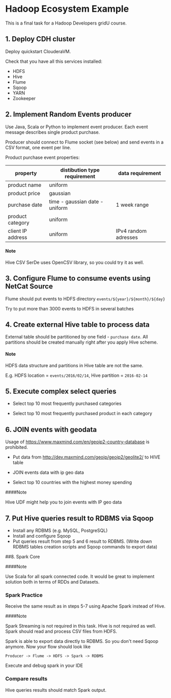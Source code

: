 # Hadoop Ecosystem Example

This is a final task for a Hadoop Developers gridU course.

## 1. Deploy CDH cluster

Deploy quickstart ClouderaVM.

Check that you have all this services installed:

* HDFS
* Hive
* Flume
* Sqoop
* YARN
* Zookeeper

## 2. Implement Random Events producer

Use Java, Scala or Python to implement event producer. Each event message describes single product purchase.

Producer should connect to Flume socket (see below) and send events in a CSV format, one event per line.

Product purchase event properties:

| property         | distibution type requirement   | data requirement |
|------------------|--------------------------------|------------------|
| product name     | uniform                        | 
| product price    | gaussian                       | 
| purchase date    | time - gaussian date - uniform | 1 week range     |
| product category | uniform                        |
| client IP address| uniform                        | IPv4 random adresses

#### Note
Hive CSV SerDe uses OpenCSV library, so you could try it as well.

## 3. Configure Flume to consume events using NetCat Source

Flume should put events to HDFS directory `events/${year}/${month}/${day}`

Try to put more than 3000 events to HDFS in several batches

## 4. Create external Hive table to process data

External table should be partitioned by one field - `purchase date`. All partitions should be created manually right after you apply Hive scheme.

#### Note
HDFS data structure and partitions in Hive table are not the same.

E.g. HDFS location = `events/2016/02/14`, Hive partition = `2016-02-14`

## 5. Execute complex select queries

* Select top 10  most frequently purchased categories

* Select top 10 most frequently purchased product in each category

## 6. JOIN events with geodata
Usage of https://www.maxmind.com/en/geoip2-country-database is prohibited. 

* Put data from http://dev.maxmind.com/geoip/geoip2/geolite2/ to HIVE table

* JOIN events data with ip geo data

* Select top 10 countries with the highest money spending

####Note

Hive UDF might help you to join events with IP geo data

## 7. Put Hive queries result to RDBMS via Sqoop
* Install any RDBMS (e.g. MySQL, PostgreSQL)
* Install and configure Sqoop
* Put queries result from step 5 and 6 result to RDBMS. (Write down RDBMS tables creation scripts and Sqoop commands to export data)

##8. Spark Core

####Note

Use Scala for all spark connected code. It would be great to implement solution both in terms of RDDs and Datasets.

### Spark Practice

Receive the same result as in steps 5-7 using Apache Spark instead of Hive.

####Note

Spark Streaming is not required in this task. Hive is not required as well. Spark should read and process CSV files from HDFS.

Spark is able to export data directly to RDBMS. So you don't need Sqoop anymore. Now your flow should look like 
```
Producer -> Flume -> HDFS -> Spark -> RDBMS
```

Execute and debug spark in your IDE

### Compare results 
Hive queries results should match Spark output.

